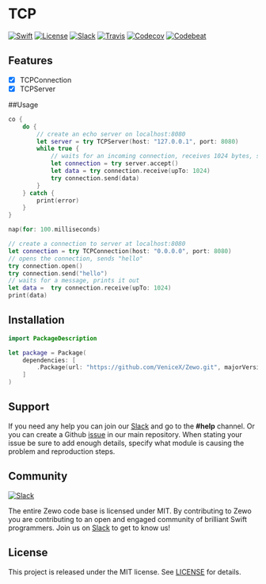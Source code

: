 # TCP

[![Swift][swift-badge]][swift-url]
[![License][mit-badge]][mit-url]
[![Slack][slack-badge]][slack-url]
[![Travis][travis-badge]][travis-url]
[![Codecov][codecov-badge]][codecov-url]
[![Codebeat][codebeat-badge]][codebeat-url]

## Features

- [x] TCPConnection
- [x] TCPServer

##Usage

```swift
co {
    do {
        // create an echo server on localhost:8080
        let server = try TCPServer(host: "127.0.0.1", port: 8080)
        while true {
            // waits for an incoming connection, receives 1024 bytes, sends them back
            let connection = try server.accept()
            let data = try connection.receive(upTo: 1024)
            try connection.send(data)
        }
    } catch {
        print(error)
    }
}

nap(for: 100.milliseconds)

// create a connection to server at localhost:8080
let connection = try TCPConnection(host: "0.0.0.0", port: 8080)
// opens the connection, sends "hello"
try connection.open()
try connection.send("hello")
// waits for a message, prints it out
let data =  try connection.receive(upTo: 1024)
print(data)
```

## Installation

```swift
import PackageDescription

let package = Package(
    dependencies: [
        .Package(url: "https://github.com/VeniceX/Zewo.git", majorVersion: 0, minor: 14)
    ]
)
```

## Support

If you need any help you can join our [Slack](http://slack.zewo.io) and go to the **#help** channel. Or you can create a Github [issue](https://github.com/Zewo/Zewo/issues/new) in our main repository. When stating your issue be sure to add enough details, specify what module is causing the problem and reproduction steps.

## Community

[![Slack][slack-image]][slack-url]

The entire Zewo code base is licensed under MIT. By contributing to Zewo you are contributing to an open and engaged community of brilliant Swift programmers. Join us on [Slack](http://slack.zewo.io) to get to know us!

## License

This project is released under the MIT license. See [LICENSE](LICENSE) for details.

[swift-badge]: https://img.shields.io/badge/Swift-3.0-orange.svg?style=flat
[swift-url]: https://swift.org
[mit-badge]: https://img.shields.io/badge/License-MIT-blue.svg?style=flat
[mit-url]: https://tldrlegal.com/license/mit-license
[slack-image]: http://s13.postimg.org/ybwy92ktf/Slack.png
[slack-badge]: https://zewo-slackin.herokuapp.com/badge.svg
[slack-url]: http://slack.zewo.io
[travis-badge]: https://travis-ci.org/Zewo/TCP.svg?branch=master
[travis-url]: https://travis-ci.org/Zewo/TCP
[codecov-badge]: https://codecov.io/gh/Zewo/TCP/branch/master/graph/badge.svg
[codecov-url]: https://codecov.io/gh/Zewo/TCP
[codebeat-badge]: https://codebeat.co/badges/ee0a363b-234e-4513-a735-288b24c6bbdd
[codebeat-url]: https://codebeat.co/projects/github-com-zewo-tcp
